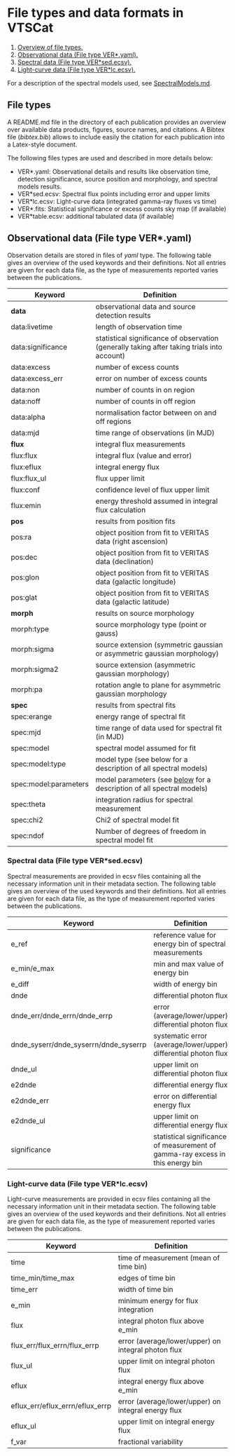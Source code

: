 # File types and data formats in VTSCat

1. [Overview of file types.](#files)
2. [Observational data (File type VER*.yaml).](#obs)
3. [Spectral data (File type VER*sed.ecsv).](#sed)
4. [Light-curve data (File type VER*lc.ecsv).](#lc)

For a description of the spectral models used, see [SpectralModels.md](SpectralModels.md).

<a name="files"></a>
## File types

A README.md file in the directory of each publication provides an overview over available  data products, figures, source names, and citations.
A Bibtex file (*bibtex.bib*) allows to include easily the citation for each publication into a Latex-style document.

The following files types are used and described in more details below:

- VER*.yaml: Observational details and results like observation time, detection significance, source position and morphology, and spectral models results.
- VER*sed.ecsv: Spectral flux points including error and upper limits
- VER*lc.ecsv: Light-curve data (integrated gamma-ray fluxes vs time)
- VER*.fits: Statistical significance or excess counts sky map (if available)
- VER*table.ecsv: additional tabulated data (if available)

<a name="obs"></a>

## Observational data (File type VER*.yaml)

Observation details are stored in files of *yaml* type. The following table gives an overview of the used keywords and their definitions. Not all entries are given for each data file, as the type of measurements reported varies between the publications.

| Keyword | Definition |
|---|---|
| **data** | observational data and source detection results |
| data:livetime | length of observation time |
| data:significance | statistical significance of observation (generally taking after taking trials into account) |
| data:excess | number of excess counts |
| data:excess_err | error on number of excess counts |
| data:non | number of counts in on region |
| data:noff | number of counts in off region |
| data:alpha | normalisation factor between on and off regions |
| data:mjd | time range of observations (in MJD) |
| **flux** | integral flux measurements |
| flux:flux | integral flux (value and error) |
| flux:eflux | integral energy flux |
| flux:flux_ul | flux upper limit |
| flux:conf | confidence level of flux upper limit |
| flux:emin | energy threshold assumed in integral flux calculation |
| **pos** | results from position fits |
| pos:ra | object position from fit to VERITAS data (right ascension) |
| pos:dec | object position from fit to VERITAS data (declination) |
| pos:glon | object position from fit to VERITAS data (galactic longitude) |
| pos:glat | object position from fit to VERITAS data (galactic latitude) |
| **morph** | results on source morphology |
| morph:type | source morphology type (point or gauss) |
| morph:sigma | source extension (symmetric gaussian or asymmetric gaussian morphology) |
| morph:sigma2 | source extension (asymmetric gaussian morphology) |
| morph:pa | rotation angle to plane for asymmetric gaussian morphology |
| **spec** | results from spectral fits |
| spec:erange | energy range of spectral fit |
| spec:mjd | time range of data used for spectral fit (in MJD) |
| spec:model | spectral model assumed for fit |
| spec:model:type | model type (see below for a description of all spectral models) |
| spec:model:parameters | model parameters (see [below](#models) for a description of all spectral models) |
| spec:theta | integration radius for spectral measurement |
| spec:chi2 | Chi2 of spectral model fit |
| spec:ndof | Number of degrees of freedom in spectral model fit |

<a name="sed"></a>
### Spectral data (File type VER*sed.ecsv)

Spectral measurements are provided in ecsv files containing all the necessary information unit in their metadata section. The following table gives an overview of the used keywords and their definitions. Not all entries are given for each data file, as the type of measurement reported varies between the publications.

| Keyword | Definition |
|---|---|
| e_ref | reference value for energy bin of spectral measurements |
| e_min/e_max | min and max value of energy bin |
| e_diff | width of energy bin |
| dnde | differential photon flux |
| dnde_err/dnde_errn/dnde_errp | error (average/lower/upper) differential photon flux |
| dnde_syserr/dnde_syserrn/dnde_syserrp | systematic error (average/lower/upper) differential photon flux |
| dnde_ul | upper limit on differential photon flux |
| e2dnde | differential energy flux |
| e2dnde_err | error on differential energy flux |
| e2dnde_ul | upper limit on differential energy flux |
| significance | statistical significance of measurement of gamma-ray excess in this energy bin |

<a name="lc"></a>
### Light-curve data (File type VER*lc.ecsv)

Light-curve measurements are provided in ecsv files containing all the necessary information unit in their metadata section. The following table gives an overview of the used keywords and their definitions. Not all entries are given for each data file, as the type of measurement reported varies between the publications.

| Keyword | Definition |
|---|---|
| time | time of measurement (mean of time bin) |
| time_min/time_max | edges of time bin |
| time_err | width of time bin |
| e_min | minimum energy for flux integration |
| flux | integral photon flux above e_min |
| flux_err/flux_errn/flux_errp | error (average/lower/upper) on integral photon flux |
| flux_ul | upper limit on integral photon flux |
| eflux | integral energy flux above e_min |
| eflux_err/eflux_errn/eflux_errp | error (average/lower/upper) on integral energy flux |
| eflux_ul | upper limit on integral energy flux |
| f_var | fractional variability |
